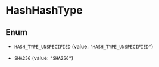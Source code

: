 
# HashHashType

## Enum


* `HASH_TYPE_UNSPECIFIED` (value: `"HASH_TYPE_UNSPECIFIED"`)

* `SHA256` (value: `"SHA256"`)



